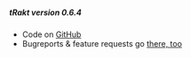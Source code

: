##### tRakt version 0.6.4

* Code on [GitHub](https://github.com/jemus42/tRakt-shiny)  
* Bugreports & feature requests go [there, too](https://github.com/jemus42/tRakt-shiny/issues)  

